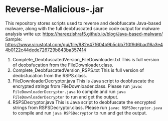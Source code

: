 # Reverse-Malicious-.jar

This repository stores scripts used to reverse and deobfuscate Java-based malware, along with the full deobfuscated source code output for malware analysis write up:
https://hareezishraf5.github.io/blog/Java-based-malware/
Sample: https://www.virustotal.com/gui/file/982e47f604b9b5cbb710f9d6bad16a3e44b0122c44dede726729b843ba357414

1. Complete_DeobfuscatedVersion_FileDownloader.txt
   This is full version of deobsfucation from the FileDownloader.class.
2. Complete_DeobfuscatedVersion_RSPS.txt
   This is full version of deobsfucation from the RSPS.class.
3. FileDownloaderDecryptor.java
   This is Java script to deobfuscate the encrypted strings from FileDownloader.class. Please run `javac FileDownloaderDecryptor.java` to compile and run `java FileDownloaderDecryptor` to run and get the output.
4. RSPSDecryptor.java
   This is Java script to deobfuscate the encrypted strings from RSPSDecryptor.class. Please run `javac RSPSDecryptor.java` to compile and run `java RSPSDecryptor` to run and get the output.
